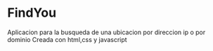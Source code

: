 # FindYou
Aplicacion para la busqueda de una ubicacion por direccion ip o por dominio
Creada con html,css y javascript
